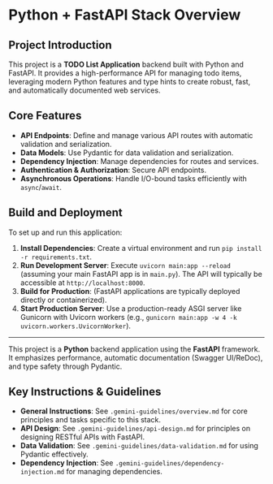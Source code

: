 # Python + FastAPI Stack Overview

## Project Introduction

This project is a **TODO List Application** backend built with Python and
FastAPI. It provides a high-performance API for managing todo items, leveraging
modern Python features and type hints to create robust, fast, and automatically
documented web services.

## Core Features

- **API Endpoints**: Define and manage various API routes with automatic
  validation and serialization.
- **Data Models**: Use Pydantic for data validation and serialization.
- **Dependency Injection**: Manage dependencies for routes and services.
- **Authentication & Authorization**: Secure API endpoints.
- **Asynchronous Operations**: Handle I/O-bound tasks efficiently with
  `async`/`await`.

## Build and Deployment

To set up and run this application:

1.  **Install Dependencies**: Create a virtual environment and run
    `pip install -r requirements.txt`.
2.  **Run Development Server**: Execute `uvicorn main:app --reload` (assuming
    your main FastAPI app is in `main.py`). The API will typically be accessible
    at `http://localhost:8000`.
3.  **Build for Production**: (FastAPI applications are typically deployed
    directly or containerized).
4.  **Start Production Server**: Use a production-ready ASGI server like
    Gunicorn with Uvicorn workers (e.g.,
    `gunicorn main:app -w 4 -k uvicorn.workers.UvicornWorker`).

---

This project is a **Python** backend application using the **FastAPI**
framework. It emphasizes performance, automatic documentation (Swagger
UI/ReDoc), and type safety through Pydantic.

## Key Instructions & Guidelines

- **General Instructions**: See `.gemini-guidelines/overview.md` for core
  principles and tasks specific to this stack.
- **API Design**: See `.gemini-guidelines/api-design.md` for principles on
  designing RESTful APIs with FastAPI.
- **Data Validation**: See `.gemini-guidelines/data-validation.md` for using
  Pydantic effectively.
- **Dependency Injection**: See `.gemini-guidelines/dependency-injection.md` for
  managing dependencies.
